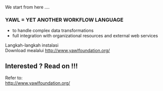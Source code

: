 We start from here ....

### YAWL = YET ANOTHER WORKFLOW LANGUAGE  
* to handle complex data transformations  
* full integration with organizational resources and external web services
  
Langkah-langkah instalasi  
Download mealalui http://www.yawlfoundation.org/  



## Interested ? Read on !!! 

Refer to:  
http://www.yawlfoundation.org/
